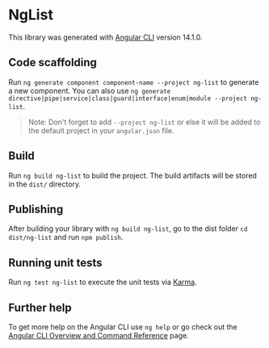 # NgList

This library was generated with [Angular CLI](https://github.com/angular/angular-cli) version 14.1.0.

## Code scaffolding

Run `ng generate component component-name --project ng-list` to generate a new component. You can also use `ng generate directive|pipe|service|class|guard|interface|enum|module --project ng-list`.
> Note: Don't forget to add `--project ng-list` or else it will be added to the default project in your `angular.json` file. 

## Build

Run `ng build ng-list` to build the project. The build artifacts will be stored in the `dist/` directory.

## Publishing

After building your library with `ng build ng-list`, go to the dist folder `cd dist/ng-list` and run `npm publish`.

## Running unit tests

Run `ng test ng-list` to execute the unit tests via [Karma](https://karma-runner.github.io).

## Further help

To get more help on the Angular CLI use `ng help` or go check out the [Angular CLI Overview and Command Reference](https://angular.io/cli) page.
